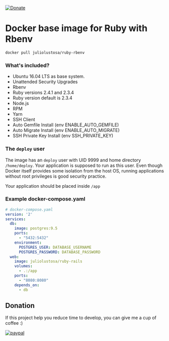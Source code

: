[![Donate](https://img.shields.io/badge/Donate-PayPal-green.svg)](https://www.paypal.com/cgi-bin/webscr?cmd=_donations&business=E3G6KRHXDUF98&lc=US&item_name=Help%20Developer%20Julio%20Lustosa&currency_code=USD&bn=PP%2dDonationsBF%3abtn_donateCC_LG%2egif%3aNonHosted)

# Docker base image for Ruby with Rbenv
```shell
docker pull juliolustosa/ruby-rbenv
```

### What's included?

* Ubuntu 16.04 LTS as base system.
* Unattended Security Upgrades
* Rbenv
* Ruby versions 2.4.1 and 2.3.4
* Ruby version default is 2.3.4
* Node.js
* RPM
* Yarn
* SSH Client
* Auto Gemfile Install (env ENABLE_AUTO_GEMFILE)
* Auto Migrate Install (env ENABLE_AUTO_MIGRATE)
* SSH Private Key Install (env SSH_PRIVATE_KEY)

### The `deploy` user

The image has an `deploy` user with UID 9999 and home directory `/home/deploy`. Your application is supposed to run as this user. Even though Docker itself provides some isolation from the host OS, running applications without root privileges is good security practice.

Your application should be placed inside `/app`

### Example docker-compose.yaml
```yml
# docker-compose.yaml
version: '2'
services:
  db:
    image: postgres:9.5
    ports:
      - "5432:5432"
    environment:
      POSTGRES_USER: DATABASE_USERNAME
      POSTGRES_PASSWORD: DATABASE_PASSWORD
  web:
    image: juliolustosa/ruby-rails
    volumes:
      - .:/app
    ports:
      - "8080:8080"
    depends_on:
      - db
```

## Donation
If this project help you reduce time to develop, you can give me a cup of coffee :)

[![paypal](https://www.paypalobjects.com/en_US/i/btn/btn_donateCC_LG.gif)](https://www.paypal.com/cgi-bin/webscr?cmd=_donations&business=E3G6KRHXDUF98&lc=US&item_name=Help%20Developer%20Julio%20Lustosa&currency_code=USD&bn=PP%2dDonationsBF%3abtn_donateCC_LG%2egif%3aNonHosted)
